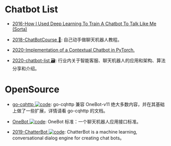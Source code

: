 # Chatbot List

- [2016-How I Used Deep Learning To Train A Chatbot To Talk Like Me (Sorta)](https://adeshpande3.github.io/How-I-Used-Deep-Learning-to-Train-a-Chatbot-to-Talk-Like-Me)

- [2018-ChatBotCourse 🎥](https://github.com/lcdevelop/ChatBotCourse): 自己动手做聊天机器人教程。

- [2020-Implementation of a Contextual Chatbot in PyTorch.](https://github.com/python-engineer/pytorch-chatbot)

- [2020-chatbot-list 🗃️](https://github.com/lizhe2004/chatbot-list): 行业内关于智能客服、聊天机器人的应用和架构、算法分享和介绍。

# OpenSource

- [go-cqhttp ![code](https://martrix-usa.oss-accelerate.aliyuncs.com/logo/code.svg)](https://github.com/Mrs4s/go-cqhttp): go-cqhttp 兼容 OneBot-v11 绝大多数内容，并在其基础上做了一些扩展，详情请看 go-cqhttp 的文档。

- [OneBot ![code](https://martrix-usa.oss-accelerate.aliyuncs.com/logo/code.svg)](https://github.com/botuniverse/onebot): OneBot 标准：一个聊天机器人应用接口标准。

- [2019-ChatterBot ![code](https://martrix-usa.oss-accelerate.aliyuncs.com/logo/code.svg)](https://github.com/gunthercox/ChatterBot): ChatterBot is a machine learning, conversational dialog engine for creating chat bots。
